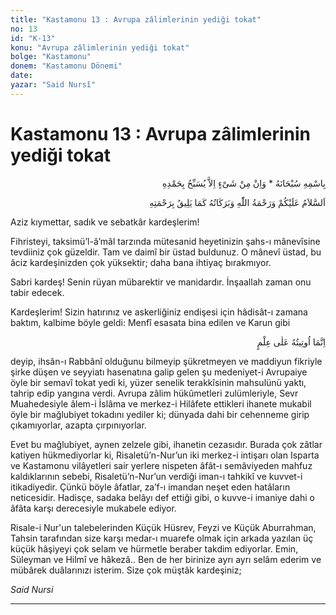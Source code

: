 ```yaml
---
title: "Kastamonu 13 : Avrupa zâlimlerinin yediği tokat"
no: 13
id: "K-13"
konu: "Avrupa zâlimlerinin yediği tokat"
bolge: "Kastamonu"
donem: "Kastamonu Dönemi"
date: 
yazar: "Said Nursî"
---
```


# Kastamonu 13 : Avrupa zâlimlerinin yediği tokat

<p class="arabic" dir="rtl" title="Meal: “Subhân Allah’ın adıyla” * “Hiçbir şey yoktur ki O'nu hamd ile tesbih etmesin” [İsrâ 17:44]">بِاسْمِهِ سُبْحَانَهُ * وَاِنْ مِنْ شَىْءٍ اِلاَّ يُسَبِّحُ بِحَمْدِهِ</p>

<p class="arabic" dir="rtl" title="Meal: “O'nun rahmetine yaraşır şekilde Allah’ın selâmı, rahmeti ve bereketleri üzerinize olsun.”">اَلسَّلاَمُ عَلَيْكُمْ وَرَحْمَةُ اللّٰهِ وَبَرَكَاتُهُ كَمَا يَلِيقُ بِرَحْمَتِهِ</p>

Aziz kıymettar, sadık ve sebatkâr kardeşlerim!

Fihristeyi, taksimü’l-â’mâl tarzında mütesanid heyetinizin şahs-ı mânevîsine tevdiiniz çok güzeldir. Tam ve daimî bir üstad buldunuz. O mânevî üstad, bu âciz kardeşinizden çok yüksektir; daha bana ihtiyaç bırakmıyor.

Sabri kardeş! Senin rüyan mübarektir ve manidardır. İnşaallah zaman onu tabir edecek.

Kardeşlerim! Sizin hatırınız ve askerliğiniz endişesi için hâdisât-ı zamana baktım, kalbime böyle geldi: Menfî esasata bina edilen ve Karun gibi

<p class="arabic" dir="rtl" title="Meal: “Bunlar bana bendeki bilgi ve beceriden dolayı verilmiştir” [Kasas Sûresi, 28:78]">اِنَّمَا اُوتِيتُهُ عَلٰى عِلْمٍ</p>

deyip, ihsân-ı Rabbânî olduğunu bilmeyip şükretmeyen ve maddiyun fikriyle şirke düşen ve seyyiatı hasenatına galip gelen şu medeniyet-i Avrupaiye öyle bir semavî tokat yedi ki, yüzer senelik terakkîsinin mahsulünü yaktı, tahrip edip yangına verdi. Avrupa zâlim hükûmetleri zulümleriyle, Sevr Muahedesiyle âlem-i İslâma ve merkez-i Hilâfete ettikleri ihanete mukabil öyle bir mağlubiyet tokadını yediler ki; dünyada dahi bir cehenneme girip çıkamıyorlar, azapta çırpınıyorlar.

Evet bu mağlubiyet, aynen zelzele gibi, ihanetin cezasıdır. Burada çok zâtlar katiyen hükmediyorlar ki, Risaletü’n-Nur’un iki merkez-i intişarı olan Isparta ve Kastamonu vilâyetleri sair yerlere nispeten âfât-ı semâviyeden mahfuz kaldıklarının sebebi, Risaletü’n-Nur’un verdiği iman-ı tahkikî ve kuvvet-i itikadiyedir. Çünkü böyle âfatlar, za’f-ı imandan neşet eden hatâların neticesidir. Hadisçe, sadaka belâyı def ettiği gibi, o kuvve-i imaniye dahi o âfâta karşı derecesiyle mukabele ediyor.

Risale-i Nur'un talebelerinden Küçük Hüsrev, Feyzi ve Küçük Aburrahman, Tahsin tarafından size karşı medar-ı muarefe olmak için arkada yazılan üç küçük hâşiyeyi çok selam ve hürmetle beraber takdim ediyorlar. Emin, Süleyman ve Hilmî ve hâkezâ.. Ben de her birinize ayrı ayrı selâm ederim ve mübârek duâlarınızı isterim. Size çok müştâk kardeşiniz;

*Said Nursi*

***
